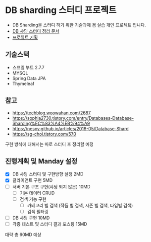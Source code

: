 # DB sharding 스터디 프로젝트

- DB Sharding을 스터디 하기 위한 기술과제 겸 실습 개인 프로젝트 입니다.
- [DB 샤딩 스터디 정리 문서](./Study.md)
- [프로젝트 기획](./Project.md)

## 기술스택
- 스프링 부트 2.7.7
- MYSQL
- Spring Data JPA
- Thymeleaf

## 참고
- https://techblog.woowahan.com/2687
- https://sophia2730.tistory.com/entry/Databases-Database-Sharding%EC%83%A4%EB%94%A9
- https://nesoy.github.io/articles/2018-05/Database-Shard
- https://sg-choi.tistory.com/570

구현 방식에 대해서는 따로 스터디 후 정리할 예정

## 진행계획 및 Manday 설정
- [x] DB 샤딩 스터디 및 구현방향 설정 2MD
- [x] 클라이언트 구현 5MD
- [ ] 서버 기본 구조 구현(샤딩 되지 않은) 10MD
    - [ ] 기본 데이터 CRUD
    - [ ] 검색 기능 구현
        - [ ] 카테고리 별 검색 (작품 별 검색, 시즌 별 검색, 타입별 검색)
        - [ ] 검색 필터링
- [ ] DB 샤딩 구현 10MD
- [ ] 각종 테스트 및 스터디 결과 포스팅 15MD

대략 총 60MD 예상
